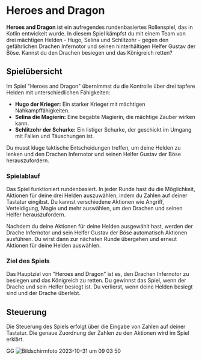 # Heroes and Dragon

**Heroes and Dragon** ist ein aufregendes rundenbasiertes Rollenspiel, das in Kotlin entwickelt wurde. In diesem Spiel kämpfst du mit einem Team von drei mächtigen Helden - Hugo, Selina und Schlitzohr - gegen den gefährlichen Drachen Infernotor und seinen hinterhältigen Helfer Gustav der Böse. Kannst du den Drachen besiegen und das Königreich retten?

## Spielübersicht

Im Spiel "Heroes and Dragon" übernimmst du die Kontrolle über drei tapfere Helden mit unterschiedlichen Fähigkeiten:

- **Hugo der Krieger:** Ein starker Krieger mit mächtigen Nahkampffähigkeiten.
- **Selina die Magierin:** Eine begabte Magierin, die mächtige Zauber wirken kann.
- **Schlitzohr der Schurke:** Ein listiger Schurke, der geschickt im Umgang mit Fallen und Täuschungen ist.

Du musst kluge taktische Entscheidungen treffen, um deine Helden zu lenken und den Drachen Infernotor und seinen Helfer Gustav der Böse herauszufordern.

### Spielablauf

Das Spiel funktioniert rundenbasiert. In jeder Runde hast du die Möglichkeit, Aktionen für deine drei Helden auszuwählen, indem du Zahlen auf deiner Tastatur eingibst. Du kannst verschiedene Aktionen wie Angriff, Verteidigung, Magie und mehr auswählen, um den Drachen und seinen Helfer herauszufordern.

Nachdem du deine Aktionen für deine Helden ausgewählt hast, werden der Drache Infernotor und sein Helfer Gustav der Böse automatisch Aktionen ausführen. Du wirst dann zur nächsten Runde übergehen und erneut Aktionen für deine Helden auswählen.

### Ziel des Spiels

Das Hauptziel von "Heroes and Dragon" ist es, den Drachen Infernotor zu besiegen und das Königreich zu retten. Du gewinnst das Spiel, wenn der Drache und sein Helfer besiegt ist. Du verlierst, wenn deine Helden besiegt sind und der Drache überlebt.


## Steuerung

Die Steuerung des Spiels erfolgt über die Eingabe von Zahlen auf deiner Tastatur. Die genaue Zuordnung der Zahlen zu den Aktionen wird im Spiel erklärt.

GG
![Bildschirmfoto 2023-10-31 um 09 03 50](https://github.com/DanielProbstSyntax/Abschlussprojekt/assets/144678294/a22a1e51-5971-4a1a-acbf-0360e6381ae6)
